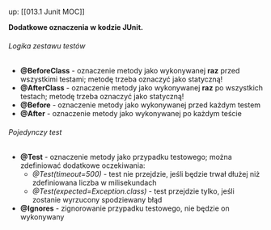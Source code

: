 up: [[013.1 Junit MOC]]

**Dodatkowe oznaczenia w kodzie JUnit.**

###### Logika zestawu testów
- **@BeforeClass** - oznaczenie metody jako wykonywanej **raz** przed wszystkimi testami; metodę trzeba oznaczyć jako statyczną!
- **@AfterClass** - oznaczenie metody jako wykonywanej  **raz** po wszystkich testach; metodę trzeba oznaczyć jako statyczną!
- **@Before** - oznaczenie metody jako wykonywanej przed każdym testem
- **@After** - oznaczenie metody jako wykonywanej po każdym teście

###### Pojedynczy test
- **@Test** - oznaczenie metody jako przypadku testowego; można zdefiniować dodatkowe oczekiwania:
	- *@Test(timeout=500)* - test nie przejdzie, jeśli będzie trwał dłużej niż zdefiniowana liczba w milisekundach
	- *@Test(expected=Exception.class)* - test przejdzie tylko, jeśli zostanie wyrzucony spodziewany błąd
- **@Ignores** - zignorowanie przypadku testowego, nie będzie on wykonywany
